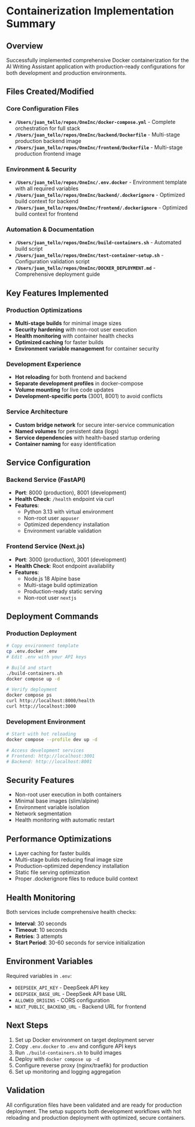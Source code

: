 # Containerization Implementation Summary

## Overview
Successfully implemented comprehensive Docker containerization for the AI Writing Assistant application with production-ready configurations for both development and production environments.

## Files Created/Modified

### Core Configuration Files
- **`/Users/juan_tello/repos/OneInc/docker-compose.yml`** - Complete orchestration for full stack
- **`/Users/juan_tello/repos/OneInc/backend/Dockerfile`** - Multi-stage production backend image
- **`/Users/juan_tello/repos/OneInc/frontend/Dockerfile`** - Multi-stage production frontend image

### Environment & Security
- **`/Users/juan_tello/repos/OneInc/.env.docker`** - Environment template with all required variables
- **`/Users/juan_tello/repos/OneInc/backend/.dockerignore`** - Optimized build context for backend
- **`/Users/juan_tello/repos/OneInc/frontend/.dockerignore`** - Optimized build context for frontend

### Automation & Documentation
- **`/Users/juan_tello/repos/OneInc/build-containers.sh`** - Automated build script
- **`/Users/juan_tello/repos/OneInc/test-container-setup.sh`** - Configuration validation script
- **`/Users/juan_tello/repos/OneInc/DOCKER_DEPLOYMENT.md`** - Comprehensive deployment guide

## Key Features Implemented

### Production Optimizations
- **Multi-stage builds** for minimal image sizes
- **Security hardening** with non-root user execution
- **Health monitoring** with container health checks
- **Optimized caching** for faster builds
- **Environment variable management** for container security

### Development Experience
- **Hot reloading** for both frontend and backend
- **Separate development profiles** in docker-compose
- **Volume mounting** for live code updates
- **Development-specific ports** (3001, 8001) to avoid conflicts

### Service Architecture
- **Custom bridge network** for secure inter-service communication
- **Named volumes** for persistent data (logs)
- **Service dependencies** with health-based startup ordering
- **Container naming** for easy identification

## Service Configuration

### Backend Service (FastAPI)
- **Port**: 8000 (production), 8001 (development)
- **Health Check**: `/health` endpoint via curl
- **Features**:
  - Python 3.13 with virtual environment
  - Non-root user `appuser`
  - Optimized dependency installation
  - Environment variable validation

### Frontend Service (Next.js)
- **Port**: 3000 (production), 3001 (development)
- **Health Check**: Root endpoint availability
- **Features**:
  - Node.js 18 Alpine base
  - Multi-stage build optimization
  - Production-ready static serving
  - Non-root user `nextjs`

## Deployment Commands

### Production Deployment
```bash
# Copy environment template
cp .env.docker .env
# Edit .env with your API keys

# Build and start
./build-containers.sh
docker compose up -d

# Verify deployment
docker compose ps
curl http://localhost:8000/health
curl http://localhost:3000
```

### Development Environment
```bash
# Start with hot reloading
docker compose --profile dev up -d

# Access development services
# Frontend: http://localhost:3001
# Backend: http://localhost:8001
```

## Security Features
- Non-root user execution in both containers
- Minimal base images (slim/alpine)
- Environment variable isolation
- Network segmentation
- Health monitoring with automatic restart

## Performance Optimizations
- Layer caching for faster builds
- Multi-stage builds reducing final image size
- Production-optimized dependency installation
- Static file serving optimization
- Proper .dockerignore files to reduce build context

## Health Monitoring
Both services include comprehensive health checks:
- **Interval**: 30 seconds
- **Timeout**: 10 seconds
- **Retries**: 3 attempts
- **Start Period**: 30-60 seconds for service initialization

## Environment Variables
Required variables in `.env`:
- `DEEPSEEK_API_KEY` - DeepSeek API key
- `DEEPSEEK_BASE_URL` - DeepSeek API base URL
- `ALLOWED_ORIGINS` - CORS configuration
- `NEXT_PUBLIC_BACKEND_URL` - Backend URL for frontend

## Next Steps
1. Set up Docker environment on target deployment server
2. Copy `.env.docker` to `.env` and configure API keys
3. Run `./build-containers.sh` to build images
4. Deploy with `docker compose up -d`
5. Configure reverse proxy (nginx/traefik) for production
6. Set up monitoring and logging aggregation

## Validation
All configuration files have been validated and are ready for production deployment. The setup supports both development workflows with hot reloading and production deployment with optimized, secure containers.